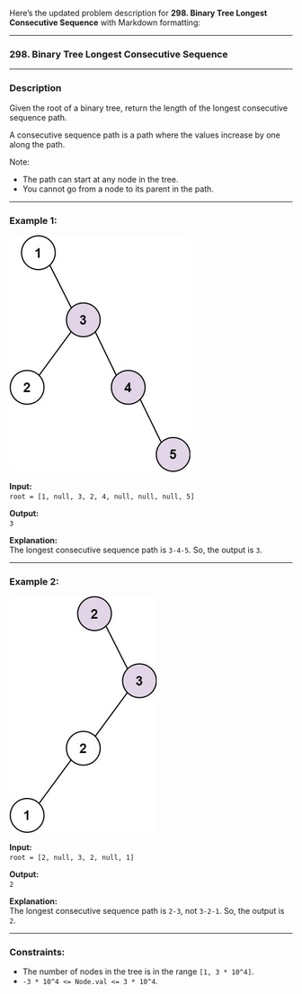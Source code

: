 Here’s the updated problem description for **298. Binary Tree Longest Consecutive Sequence** with Markdown formatting:

---

### **298. Binary Tree Longest Consecutive Sequence**

---

### Description

Given the root of a binary tree, return the length of the longest consecutive sequence path.

A consecutive sequence path is a path where the values increase by one along the path.

Note:  
- The path can start at any node in the tree.  
- You cannot go from a node to its parent in the path.

---

### **Example 1:**

![alt text](image.png)

**Input:**  
`root = [1, null, 3, 2, 4, null, null, null, 5]`

**Output:**  
`3`

**Explanation:**  
The longest consecutive sequence path is `3-4-5`. So, the output is `3`.

---

### **Example 2:**

 ![alt text](image-1.png) 

**Input:**  
`root = [2, null, 3, 2, null, 1]`

**Output:**  
`2`

**Explanation:**  
The longest consecutive sequence path is `2-3`, not `3-2-1`. So, the output is `2`.

---

### **Constraints:**

- The number of nodes in the tree is in the range `[1, 3 * 10^4]`.  
- `-3 * 10^4 <= Node.val <= 3 * 10^4`.